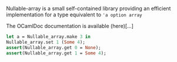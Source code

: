 Nullable-array is a small self-contained library providing an efficient implementation for a type equivalent to `'a option array`

The OCamlDoc documentation is available (here)[...]


```OCaml
let a = Nullable_array.make 3 in
Nullable_array.set 1 (Some 4);
assert(Nullable_array.get 0 = None);
assert(Nullable_array.get 1 = Some 4);
```
